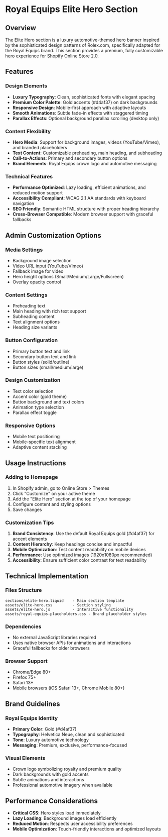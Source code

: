 # Royal Equips Elite Hero Section

## Overview

The Elite Hero section is a luxury automotive-themed hero banner inspired by the sophisticated design patterns of Rolex.com, specifically adapted for the Royal Equips brand. This section provides a premium, fully customizable hero experience for Shopify Online Store 2.0.

## Features

### Design Elements
- **Luxury Typography**: Clean, sophisticated fonts with elegant spacing
- **Premium Color Palette**: Gold accents (#d4af37) on dark backgrounds
- **Responsive Design**: Mobile-first approach with adaptive layouts
- **Smooth Animations**: Subtle fade-in effects with staggered timing
- **Parallax Effects**: Optional background parallax scrolling (desktop only)

### Content Flexibility
- **Hero Media**: Support for background images, videos (YouTube/Vimeo), and branded placeholders
- **Text Content**: Customizable preheading, main heading, and subheading
- **Call-to-Actions**: Primary and secondary button options
- **Brand Elements**: Royal Equips crown logo and automotive messaging

### Technical Features
- **Performance Optimized**: Lazy loading, efficient animations, and reduced motion support
- **Accessibility Compliant**: WCAG 2.1 AA standards with keyboard navigation
- **SEO Friendly**: Semantic HTML structure with proper heading hierarchy
- **Cross-Browser Compatible**: Modern browser support with graceful fallbacks

## Admin Customization Options

### Media Settings
- Background image selection
- Video URL input (YouTube/Vimeo)
- Fallback image for video
- Hero height options (Small/Medium/Large/Fullscreen)
- Overlay opacity control

### Content Settings
- Preheading text
- Main heading with rich text support
- Subheading content
- Text alignment options
- Heading size variants

### Button Configuration
- Primary button text and link
- Secondary button text and link
- Button styles (solid/outline)
- Button sizes (small/medium/large)

### Design Customization
- Text color selection
- Accent color (gold theme)
- Button background and text colors
- Animation type selection
- Parallax effect toggle

### Responsive Options
- Mobile text positioning
- Mobile-specific text alignment
- Adaptive content stacking

## Usage Instructions

### Adding to Homepage
1. In Shopify admin, go to Online Store > Themes
2. Click "Customize" on your active theme
3. Add the "Elite Hero" section at the top of your homepage
4. Configure content and styling options
5. Save changes

### Customization Tips
1. **Brand Consistency**: Use the default Royal Equips gold (#d4af37) for accent elements
2. **Content Hierarchy**: Keep headings concise and impactful
3. **Mobile Optimization**: Test content readability on mobile devices
4. **Performance**: Use optimized images (1920x1080px recommended)
5. **Accessibility**: Ensure sufficient color contrast for text readability

## Technical Implementation

### Files Structure
```
sections/elite-hero.liquid    - Main section template
assets/elite-hero.css         - Section styling
assets/elite-hero.js          - Interactive functionality
assets/royal-equips-placeholders.css - Brand placeholder styles
```

### Dependencies
- No external JavaScript libraries required
- Uses native browser APIs for animations and interactions
- Graceful fallbacks for older browsers

### Browser Support
- Chrome/Edge 80+
- Firefox 75+
- Safari 13+
- Mobile browsers (iOS Safari 13+, Chrome Mobile 80+)

## Brand Guidelines

### Royal Equips Identity
- **Primary Color**: Gold (#d4af37)
- **Typography**: Helvetica Neue, clean and sophisticated
- **Tone**: Luxury automotive technology
- **Messaging**: Premium, exclusive, performance-focused

### Visual Elements
- Crown logo symbolizing royalty and premium quality
- Dark backgrounds with gold accents
- Subtle animations and interactions
- Professional automotive imagery when available

## Performance Considerations

- **Critical CSS**: Hero styles load immediately
- **Lazy Loading**: Background images load efficiently  
- **Reduced Motion**: Respects user accessibility preferences
- **Mobile Optimization**: Touch-friendly interactions and optimized layouts